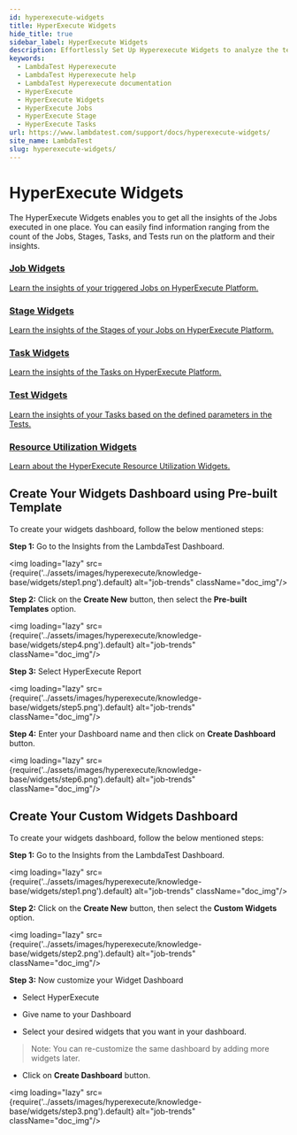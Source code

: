 ```yaml
---
id: hyperexecute-widgets
title: HyperExecute Widgets
hide_title: true
sidebar_label: HyperExecute Widgets
description: Effortlessly Set Up Hyperexecute Widgets to analyze the test results
keywords:
  - LambdaTest Hyperexecute
  - LambdaTest Hyperexecute help
  - LambdaTest Hyperexecute documentation
  - HyperExecute
  - HyperExecute Widgets
  - HyperExecute Jobs
  - HyperExecute Stage
  - HyperExecute Tasks
url: https://www.lambdatest.com/support/docs/hyperexecute-widgets/
site_name: LambdaTest
slug: hyperexecute-widgets/
---
```


<script type="application/ld+json"
      dangerouslySetInnerHTML={{ __html: JSON.stringify({
       "@context": "https://schema.org",
        "@type": "BreadcrumbList",
        "itemListElement": [{
          "@type": "ListItem",
          "position": 1,
          "name": "Home",
          "item": "https://www.lambdatest.com"
        },{
          "@type": "ListItem",
          "position": 2,
          "name": "Support",
          "item": "https://www.lambdatest.com/support/docs/"
        },{
          "@type": "ListItem",
          "position": 3,
          "name": "HyperExecute Widgets",
          "item": "https://www.lambdatest.com/support/docs/hyperexecute-widgets/"
        }]
      })
    }}
></script>

# HyperExecute Widgets

The HyperExecute Widgets enables you to get all the insights of the Jobs executed in one place. You can easily find information ranging from the count of the Jobs, Stages, Tasks, and Tests run on the platform and their insights.

<div className="support_main">  
  <a href="/docs/hyperexecute-job-widgets/">
    <div className="support_inners">
      <h3>Job Widgets</h3>
      <p>Learn the insights of your triggered Jobs on HyperExecute Platform.</p>
    </div>
  </a>
  <a href="/docs/hyperexecute-stage-widgets/">
    <div className="support_inners">
      <h3>Stage Widgets</h3>
      <p>Learn the insights of the Stages of your Jobs on HyperExecute Platform.</p>
    </div>
  </a>
  <a href="/docs/hyperexecute-task-widgets/">
    <div className="support_inners">
      <h3>Task Widgets</h3>
      <p>Learn the insights of the Tasks on HyperExecute Platform.</p>
    </div>
  </a>
  <a href="/docs/hyperexecute-test-widgets/">
    <div className="support_inners">
      <h3>Test Widgets</h3>
      <p>Learn the insights of your Tasks based on the defined parameters in the Tests.</p>
    </div>
  </a>
  <a href="/docs/hyperexecute-resource-widgets/">
  <div className="support_inners">
    <h3>Resource Utilization Widgets</h3>
    <p>Learn about the HyperExecute Resource Utilization Widgets.</p>
  </div>
  </a>
</div>

## Create Your Widgets Dashboard using Pre-built Template

To create your widgets dashboard, follow the below mentioned steps:

**Step 1:** Go to the Insights from the LambdaTest Dashboard.

<img loading="lazy" src={require('../assets/images/hyperexecute/knowledge-base/widgets/step1.png').default} alt="job-trends" className="doc_img"/>

**Step 2:** Click on the **Create New** button, then select the **Pre-built Templates** option.

<img loading="lazy" src={require('../assets/images/hyperexecute/knowledge-base/widgets/step4.png').default} alt="job-trends" className="doc_img"/>

**Step 3:** Select HyperExecute Report

<img loading="lazy" src={require('../assets/images/hyperexecute/knowledge-base/widgets/step5.png').default} alt="job-trends" className="doc_img"/>

**Step 4:** Enter your Dashboard name and then click on **Create Dashboard** button.

<img loading="lazy" src={require('../assets/images/hyperexecute/knowledge-base/widgets/step6.png').default} alt="job-trends" className="doc_img"/>

## Create Your Custom Widgets Dashboard

To create your widgets dashboard, follow the below mentioned steps:

**Step 1:** Go to the Insights from the LambdaTest Dashboard.

<img loading="lazy" src={require('../assets/images/hyperexecute/knowledge-base/widgets/step1.png').default} alt="job-trends" className="doc_img"/>

**Step 2:** Click on the **Create New** button, then select the **Custom Widgets** option.

<img loading="lazy" src={require('../assets/images/hyperexecute/knowledge-base/widgets/step2.png').default} alt="job-trends" className="doc_img"/>

**Step 3:** Now customize your Widget Dashboard

- Select HyperExecute

- Give name to your Dashboard

- Select your desired widgets that you want in your dashboard.

> Note: You can re-customize the same dashboard by adding more widgets later.

- Click on **Create Dashboard** button.

<img loading="lazy" src={require('../assets/images/hyperexecute/knowledge-base/widgets/step3.png').default} alt="job-trends" className="doc_img"/>